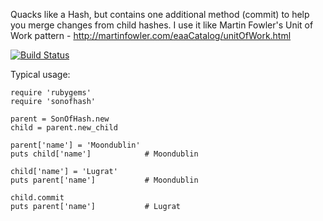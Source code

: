 Quacks like a Hash, but contains one additional method (commit) to help you merge changes from child hashes. I use it like Martin Fowler's Unit of Work pattern - http://martinfowler.com/eaaCatalog/unitOfWork.html

[![Build Status](https://travis-ci.org/pokle/SonOfHash.png?branch=master)](https://travis-ci.org/pokle/SonOfHash)

Typical usage:

	require 'rubygems'
	require 'sonofhash'
	
	parent = SonOfHash.new
	child = parent.new_child
	
	parent['name'] = 'Moondublin'
	puts child['name']            # Moondublin
	
	child['name'] = 'Lugrat'
	puts parent['name']           # Moondublin
	
	child.commit
	puts parent['name']           # Lugrat
